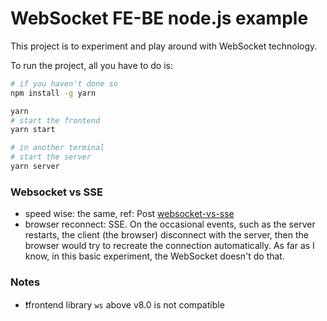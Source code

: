 # WebSocket FE-BE node.js example

This project is to experiment and play around with WebSocket technology.

To run the project, all you have to do is:

```bash
# if you haven't done so
npm install -g yarn

yarn
# start the frontend
yarn start

# in another terminal
# start the server
yarn server

```

### Websocket vs SSE

- speed wise: the same, ref: Post [websocket-vs-sse](https://www.timeplus.com/post/websocket-vs-sse)
- browser reconnect: SSE. On the occasional events, such as the server restarts, the client (the browser) disconnect with the server, then the browser would try to recreate the connection automatically. As far as I know, in this basic experiment, the WebSocket doesn't do that.

### Notes

- ❗️frontend library `ws` above v8.0 is not compatible
